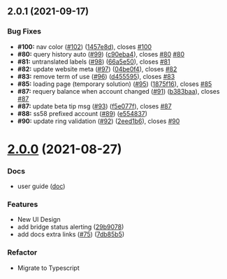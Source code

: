 ## 2.0.1 (2021-09-17)

### Bug Fixes

- **#100:** nav color ([#102](https://github.com/darwinia-network/wormhole-pro/issues/102)) ([1457e8d](https://github.com/darwinia-network/wormhole-pro/commit/1457e8d4c67eff18255ca54525633d3c23b6300b)), closes [#100](https://github.com/darwinia-network/wormhole-pro/issues/100)
- **#80:** query history auto ([#99](https://github.com/darwinia-network/wormhole-pro/issues/99)) ([c90eba4](https://github.com/darwinia-network/wormhole-pro/commit/c90eba43b3a104fc8e3bb75fd3599a1500ef1d7f)), closes [#80](https://github.com/darwinia-network/wormhole-pro/issues/80) [#80](https://github.com/darwinia-network/wormhole-pro/issues/80)
- **#81:** untranslated labels ([#98](https://github.com/darwinia-network/wormhole-pro/issues/98)) ([66a5e50](https://github.com/darwinia-network/wormhole-pro/commit/66a5e508d2e403a03fd798c4adab14d26a857973)), closes [#81](https://github.com/darwinia-network/wormhole-pro/issues/81)
- **#82:** update website meta ([#97](https://github.com/darwinia-network/wormhole-pro/issues/97)) ([04be0f4](https://github.com/darwinia-network/wormhole-pro/commit/04be0f485ff5b4cb727ad73b82a4bc375a195ff8)), closes [#82](https://github.com/darwinia-network/wormhole-pro/issues/82)
- **#83:** remove term of use ([#96](https://github.com/darwinia-network/wormhole-pro/issues/96)) ([d455595](https://github.com/darwinia-network/wormhole-pro/commit/d45559530d21d62573c761b145c135dc8dd7cc15)), closes [#83](https://github.com/darwinia-network/wormhole-pro/issues/83)
- **#85:** loading page (temporary solution) ([#95](https://github.com/darwinia-network/wormhole-pro/issues/95)) ([1875f16](https://github.com/darwinia-network/wormhole-pro/commit/1875f16292203ca9356036da1e538bb336084b98)), closes [#85](https://github.com/darwinia-network/wormhole-pro/issues/85)
- **#87:** requery balance when account changed ([#91](https://github.com/darwinia-network/wormhole-pro/issues/91)) ([b383baa](https://github.com/darwinia-network/wormhole-pro/commit/b383baac6d0fb31499b911b7073dc78230bf29bd)), closes [#87](https://github.com/darwinia-network/wormhole-pro/issues/87)
- **#87:** update beta tip msg ([#93](https://github.com/darwinia-network/wormhole-pro/issues/93)) ([f5e077f](https://github.com/darwinia-network/wormhole-pro/commit/f5e077f221752ab32268a398b972d93f2cde14db)), closes [#87](https://github.com/darwinia-network/wormhole-pro/issues/87)
- **#88:** ss58 prefixed account ([#89](https://github.com/darwinia-network/wormhole-pro/issues/89)) ([e554837](https://github.com/darwinia-network/wormhole-pro/commit/e554837930307a4b809a89e83d160d9905f59431))
- **#90:** update ring validation ([#92](https://github.com/darwinia-network/wormhole-pro/issues/92)) ([2eed1b6](https://github.com/darwinia-network/wormhole-pro/commit/2eed1b60f248c7b865f257b89c494f52ad8c1832)), closes [#90](https://github.com/darwinia-network/wormhole-pro/issues/90)

# [2.0.0](https://github.com/darwinia-network/wormhole-pro/compare/7538bb48c6cf6bcc2ed2d9abc30dd232f660b927...v2.0.0) (2021-08-27)

### Docs

- user guide ([doc](https://docs.darwinia.network/en/wiki-tut-wormhole))

### Features

- New UI Design
- add bridge status alerting ([29b9078](https://github.com/darwinia-network/wormhole-pro/commit/29b907812325474c5542442c102097c5b6d57a11))
- add docs extra links ([#75](https://github.com/darwinia-network/wormhole-pro/issues/75)) ([7db85b5](https://github.com/darwinia-network/wormhole-pro/commit/7db85b5c46a07e47125696370ed804922652c9a4))

### Refactor

- Migrate to Typescript
